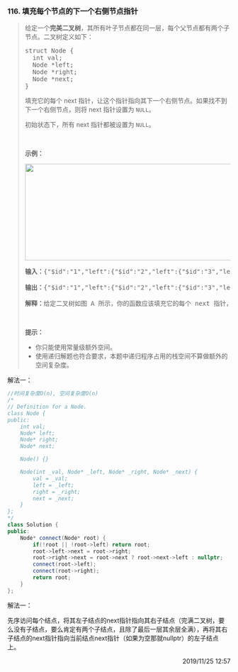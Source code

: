 ### 116. 填充每个节点的下一个右侧节点指针
> <div class="notranslate"><p>给定一个<strong>完美二叉树</strong>，其所有叶子节点都在同一层，每个父节点都有两个子节点。二叉树定义如下：</p>
> 
> <pre>struct Node {
>   int val;
>   Node *left;
>   Node *right;
>   Node *next;
> }</pre>
> 
> <p>填充它的每个 next 指针，让这个指针指向其下一个右侧节点。如果找不到下一个右侧节点，则将 next 指针设置为 <code>NULL</code>。</p>
> 
> <p>初始状态下，所有&nbsp;next 指针都被设置为 <code>NULL</code>。</p>
> 
> <p>&nbsp;</p>
> 
> <p><strong>示例：</strong></p>
> 
> <p><img style="height: 218px; width: 640px;" src="https://assets.leetcode-cn.com/aliyun-lc-upload/uploads/2019/02/15/116_sample.png" alt=""></p>
> 
> <pre><strong>输入：</strong>{"$id":"1","left":{"$id":"2","left":{"$id":"3","left":null,"next":null,"right":null,"val":4},"next":null,"right":{"$id":"4","left":null,"next":null,"right":null,"val":5},"val":2},"next":null,"right":{"$id":"5","left":{"$id":"6","left":null,"next":null,"right":null,"val":6},"next":null,"right":{"$id":"7","left":null,"next":null,"right":null,"val":7},"val":3},"val":1}
> 
> <strong>输出：</strong>{"$id":"1","left":{"$id":"2","left":{"$id":"3","left":null,"next":{"$id":"4","left":null,"next":{"$id":"5","left":null,"next":{"$id":"6","left":null,"next":null,"right":null,"val":7},"right":null,"val":6},"right":null,"val":5},"right":null,"val":4},"next":{"$id":"7","left":{"$ref":"5"},"next":null,"right":{"$ref":"6"},"val":3},"right":{"$ref":"4"},"val":2},"next":null,"right":{"$ref":"7"},"val":1}
> 
> <strong>解释：</strong>给定二叉树如图 A 所示，你的函数应该填充它的每个 next 指针，以指向其下一个右侧节点，如图 B 所示。
> </pre>
> 
> <p>&nbsp;</p>
> 
> <p><strong>提示：</strong></p>
> 
> <ul>
> 	<li>你只能使用常量级额外空间。</li>
> 	<li>使用递归解题也符合要求，本题中递归程序占用的栈空间不算做额外的空间复杂度。</li>
> </ul>
> </div>

解法一：
```cpp
//时间复杂度O(n), 空间复杂度O(n)
/*
// Definition for a Node.
class Node {
public:
    int val;
    Node* left;
    Node* right;
    Node* next;

    Node() {}

    Node(int _val, Node* _left, Node* _right, Node* _next) {
        val = _val;
        left = _left;
        right = _right;
        next = _next;
    }
};
*/
class Solution {
public:
    Node* connect(Node* root) {
        if(!root || !root->left) return root;
        root->left->next = root->right;
        root->right->next = root->next ? root->next->left : nullptr;
        connect(root->left);
        connect(root->right);
        return root;
    }
};
```

解法一：

先序访问每个结点，将其左子结点的next指针指向其右子结点（完满二叉树，要么没有子结点，要么肯定有两个子结点，且除了最后一层其余层全满），再将其右子结点的next指针指向当前结点next指针（如果为空那就nullptr）的左子结点上。

<div style="text-align: right"> 2019/11/25 12:57 </div>
